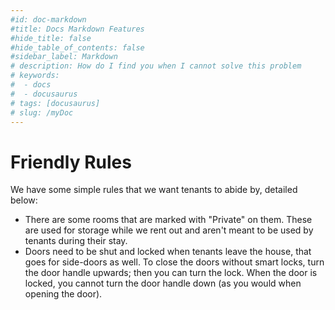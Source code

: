 ```yaml
---
#id: doc-markdown
#title: Docs Markdown Features
#hide_title: false
#hide_table_of_contents: false
#sidebar_label: Markdown
# description: How do I find you when I cannot solve this problem
# keywords:
#  - docs
#  - docusaurus
# tags: [docusaurus]
# slug: /myDoc
---
```


# Friendly Rules

We have some simple rules that we want tenants to abide by, detailed below:

- There are some rooms that are marked with "Private" on them. These are used for storage while we rent out and aren't
  meant to be used by tenants during their stay.
- Doors need to be shut and locked when tenants leave the house, that goes for side-doors as well. To close the doors
  without smart locks, turn the door handle upwards; then you can turn the lock. When the door is locked, you cannot
  turn the door handle down (as you would when opening the door).